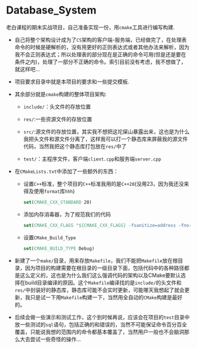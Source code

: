 # Database_System

老白课程的期末实战项目，自己准备实现一份，用`cmake`工具进行编写构建.

- 自己将整个架构设计成为了`CS`架构的客户端-服务端，已经做完了，在处理表命令的时候是硬解析的，没有用更好的正则表达式或者其他办法来解析，因为我不会正则表达式；所以处理表的部分现在是正确的命令可用(但是还是要在条件之内)，处理了一部分不正确的命令。索引目前没有考虑，我不想做了，就这样吧...

- 项目要求目录中就是本项目的要求和一些提交模板.

- 其余部分就是`cmake`构建的整体项目架构:

    - `include/`：头文件的存放位置

    - `res/`:一些资源文件的存放位置

    - `src/`:源文件的存放位置，其实我不想把这坨屎山暴露出来，这也是为什么我把头文件和源文件分离了，这样我可以打一个静态库来屏蔽我的源文件代码，当然我把这个静态库打包放在`res/`中了

    - `test/`：主程序文件，客户端`client.cpp`和服务端`server.cpp`

- 在`CMakeLists.txt`中添加了一些额外的东西：

    - 设置`C++`标准，整个项目的`C++`标准我用的是`C++20`(没用23，因为我还没来得及使用`format`库`hhh`)

      ```cmake
      set(CMAKE_CXX_STANDARD 20)
      ```

    - 添加内存消毒器，为了规范我们的代码

      ```cmake
      set(CMAKE_CXX_FLAGS "${CMAKE_CXX_FLAGS} -fsanitize=address -fno-omit-frame-pointer")
      ```

    - 设置`CMake_Build_Type`

      ```cmake
      set(CMAKE_BUILD_TYPE Debug)
      ```

- 新建了一个`make/`目录，用来存放`Makefile`，我们不能把`Makefile`放在根目录，因为项目的构建需要在根目录的一级目录下面，包括代码中的各种路径都是这么定义的，这也是为什么我们这么强调代码的架构以及CMake要默认选择在build目录编译的原因。这个`Makefile`编译找的是`include/`的头文件和`res/`中封装好的静态库，静态库可能不会实时更新，可能哪天我想起了就会更新，我只是试一下用`Makefile`构建一下，当然用全自动的`CMake`构建是最好的。

- 后续会做一些演示和测试工作，这个到时候再说，应该会在项目的`test`目录中放一些测试的`sql`语句，包括正确的和错误的，当然不可能保证命令百分百全覆盖，只能说我想的范围内的命令都基本覆盖了，当然用户一般也不会脑洞那么大去尝试一些奇怪的操作...

